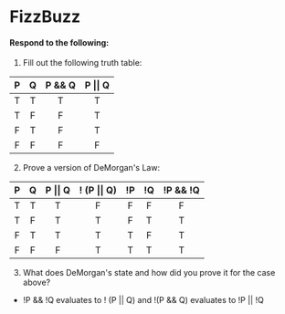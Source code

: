 # FizzBuzz
#### Respond to the following:

1. Fill out the following truth table:

| P  | Q  | P && Q | P \|\| Q |
|:--:|:--:|:------:|:--------:|
| T  | T  |   T    |    T     |
| T  | F  |   F    |    T     |
| F  | T  |   F    |    T     |
| F  | F  |   F    |    F     |


2. Prove a version of DeMorgan's Law:

| P  | Q  | P \|\| Q | ! (P \|\| Q) | !P | !Q | !P && !Q |
|:--:|:--:|:--------:|:------------:|:--:|:--:|:--------:|
| T  | T  |    T     |     F        |  F | F  |     F    |
| T  | F  |    T     |     T        |  F | T  |     T    |
| F  | T  |    T     |     T        |  T | F  |     T    |
| F  | F  |    F     |     T        |  T | T  |     T    |

3. What does DeMorgan's state and how did you prove it for the case above?
  * !P && !Q evaluates to ! (P \|\| Q) and  !(P && Q) evaluates to !P || !Q
